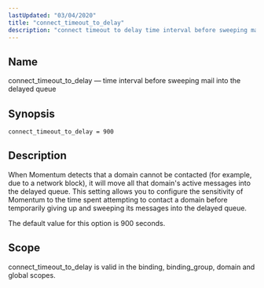 ```yaml
---
lastUpdated: "03/04/2020"
title: "connect_timeout_to_delay"
description: "connect timeout to delay time interval before sweeping mail into the delayed queue connect timeout to delay 900 When Momentum detects that a domain cannot be contacted for example due to a network block it will move all that domain's active messages into the delayed queue This setting allows you..."
---
```


<a name="conf.ref.connect_timeout_to_delay"></a> 
## Name

connect_timeout_to_delay — time interval before sweeping mail into the delayed queue

## Synopsis

`connect_timeout_to_delay = 900`

<a name="idp8630320"></a> 
## Description

When Momentum detects that a domain cannot be contacted (for example, due to a network block), it will move all that domain's active messages into the delayed queue. This setting allows you to configure the sensitivity of Momentum to the time spent attempting to contact a domain before temporarily giving up and sweeping its messages into the delayed queue.

The default value for this option is 900 seconds.

<a name="idp8632768"></a> 
## Scope

connect_timeout_to_delay is valid in the binding, binding_group, domain and global scopes.